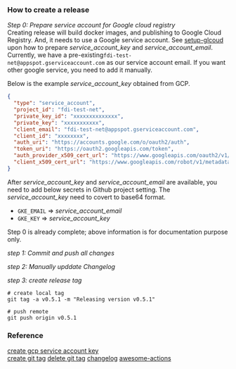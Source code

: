 ### How to create a release

_Step 0: Prepare service account for Google cloud registry_  
Creating release will build docker images, and publishing to Google Cloud Registry.
And, it needs to use a Google service account. See [setup-glcoud](https://github.com/GoogleCloudPlatform/github-actions/tree/master/setup-gcloud)
upon how to prepare _service_account_key_ and _service_account_email_. Currently, we have a pre-existing`fdi-test-net@appspot.gserviceaccount.com`
as our service account email. If you want other google service, you need to add it manually.

Below is the example _service_account_key_ obtained from GCP.

```json
{
  "type": "service_account",
  "project_id": "fdi-test-net",
  "private_key_id": "xxxxxxxxxxxxxx",
  "private_key": "xxxxxxxxxxx",
  "client_email": "fdi-test-net@appspot.gserviceaccount.com",
  "client_id": "xxxxxxxx",
  "auth_uri": "https://accounts.google.com/o/oauth2/auth",
  "token_uri": "https://oauth2.googleapis.com/token",
  "auth_provider_x509_cert_url": "https://www.googleapis.com/oauth2/v1/certs",
  "client_x509_cert_url": "https://www.googleapis.com/robot/v1/metadata/x509/fdi-test-net%40appspot.gserviceaccount.com"
}
```

After _service_account_key_ and _service_account_email_ are available, you need to add below secrets in Github project setting. The
_service_account_key_ need to covert to base64 format.

- `GKE_EMAIL` => _service_account_email_
- `GKE_KEY` => _service_account_key_

Step 0 is already complete; above information is for documentation purpose only.   

_step 1: Commit and push all changes_

_step 2: Manually upddate Changelog_

_step 3: create release tag_

```shell script
# create local tag
git tag -a v0.5.1 -m "Releasing version v0.5.1"

# push remote
git push origin v0.5.1
```

### Reference

[create gcp service account key](https://github.com/GoogleCloudPlatform/github-actions/tree/docs/service-account-key/setup-gcloud#inputs)  
[create git tag](https://dev.to/neshaz/a-tutorial-for-tagging-releases-in-git-147e)
[delete git tag](https://devconnected.com/how-to-delete-local-and-remote-tags-on-git/)
[changelog](https://keepachangelog.com/en/0.3.0/)
[awesome-actions](https://github.com/sdras/awesome-actions)
